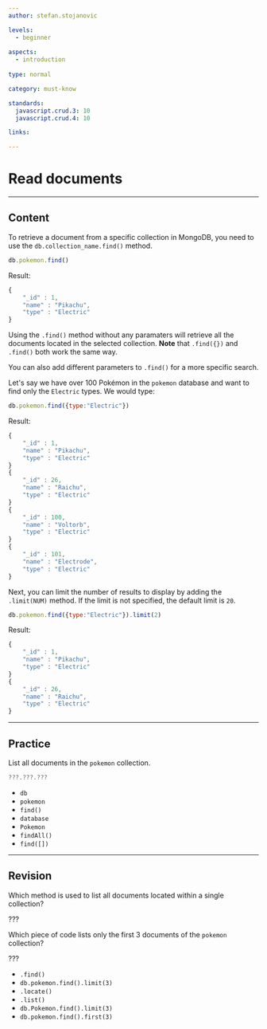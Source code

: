```yaml
---
author: stefan.stojanovic

levels:
  - beginner
  
aspects:
  - introduction
    
type: normal

category: must-know

standards: 
  javascript.crud.3: 10
  javascript.crud.4: 10

links:

---
```

# Read documents
---
## Content

To retrieve a document from a specific collection in MongoDB, you need to use the `db.collection_name.find()` method.

```javascript
db.pokemon.find()
```
Result:
```javascript
{ 
    "_id" : 1,
    "name" : "Pikachu", 
    "type" : "Electric" 
}
```

Using the `.find()` method without any paramaters will retrieve all the documents located in the selected collection.
**Note** that `.find({})` and `.find()` both work the same way.

You can also add different parameters to `.find()` for a more specific search.

Let's say we have over 100 Pokémon in the `pokemon` database and want to find only the `Electric` types.
We would type:

```javascript
db.pokemon.find({type:"Electric"})
```

Result:
```javascript
{ 
    "_id" : 1,
    "name" : "Pikachu",
    "type" : "Electric" 
}
{ 
    "_id" : 26, 
    "name" : "Raichu", 
    "type" : "Electric" 
}
{ 
    "_id" : 100,
    "name" : "Voltorb",
    "type" : "Electric" 
}
{ 
    "_id" : 101,
    "name" : "Electrode",
    "type" : "Electric"
}
```

Next, you can limit the number of results to display by adding the `.limit(NUM)` method. If the limit is not specified, the default limit is `20`. 

```javascript
db.pokemon.find({type:"Electric"}).limit(2)
```

Result:
```javascript
{ 
    "_id" : 1,
    "name" : "Pikachu",
    "type" : "Electric" 
}
{ 
    "_id" : 26, 
    "name" : "Raichu", 
    "type" : "Electric" 
}
```

---
## Practice

List all documents in the `pokemon` collection.

```javascript
???.???.???
```

* `db`
* `pokemon`
* `find()`
* `database`
* `Pokemon`
* `findAll()`
* `find([])`

---
## Revision

Which method is used to list all documents located within a single collection?

???

Which piece of code lists only the first 3 documents of the `pokemon` collection?

???

* `.find()`
* `db.pokemon.find().limit(3)`
* `.locate()`
* `.list()`
* `db.Pokemon.find().limit(3)`
* `db.pokemon.find().first(3)`